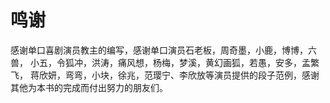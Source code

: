 # 鸣谢

感谢单口喜剧演员教主的编写，感谢单口演员石老板，周奇墨，小鹿，博博，六兽， 小五，令狐冲，洪涛，痛风想，杨梅，梦溪，黄幻画狐，若愚，安多，孟繁飞， 蒋欣妍，弯弯，小块，徐兆，范璎宁、李欣放等演员提供的段子范例，感谢其他为本书的完成而付出努力的朋友们。
